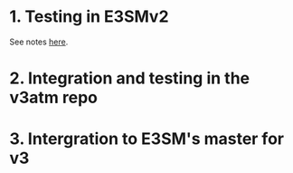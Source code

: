 # 1. Testing in E3SMv2

See notes [here](2022_v2/2022_v2_notes.md).

# 2. Integration and testing in the v3atm repo

# 3. Intergration to E3SM's master for v3
